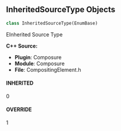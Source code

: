 ## InheritedSourceType Objects

```python
class InheritedSourceType(EnumBase)
```

EInherited Source Type

**C++ Source:**

- **Plugin**: Composure
- **Module**: Composure
- **File**: CompositingElement.h

<a id="unreal.InheritedSourceType.INHERITED"></a>

#### INHERITED

0

<a id="unreal.InheritedSourceType.OVERRIDE"></a>

#### OVERRIDE

1

<a id="unreal.ExrCompressionOptions"></a>